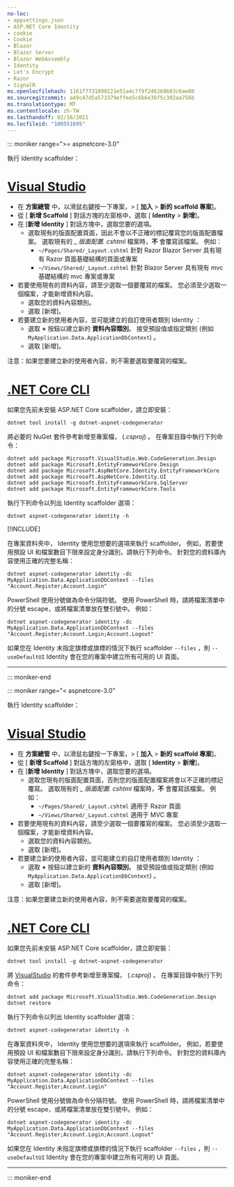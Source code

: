 ```yaml
---
no-loc:
- appsettings.json
- ASP.NET Core Identity
- cookie
- Cookie
- Blazor
- Blazor Server
- Blazor WebAssembly
- Identity
- Let's Encrypt
- Razor
- SignalR
ms.openlocfilehash: 1161f7731898221e51a4c7f9f246269b83c6ae80
ms.sourcegitcommit: a49c47d5a573379effee5c6b6e36f5c302aa756b
ms.translationtype: MT
ms.contentlocale: zh-TW
ms.lasthandoff: 02/16/2021
ms.locfileid: "100551695"
---
```

::: moniker range=">= aspnetcore-3.0"

執行 Identity scaffolder：

# <a name="visual-studio"></a>[Visual Studio](#tab/visual-studio)

* 在 **方案總管** 中，以滑鼠右鍵按一下專案，> [ **加入** > **新的 scaffold 專案**]。
* 從 [ **新增 Scaffold** ] 對話方塊的左窗格中，選取 [ **Identity** > **新增**]。
* 在 [**新增 Identity** ] 對話方塊中，選取您要的選項。
  * 選取現有的版面配置頁面，因此不會以不正確的標記覆寫您的版面配置檔案。 選取現有的 *\_ 版面配置. cshtml* 檔案時，**不** 會覆寫該檔案。 例如：
    * `~/Pages/Shared/_Layout.cshtml` 針對 Razor Blazor Server 具有現有 Razor 頁面基礎結構的頁面或專案
    * `~/Views/Shared/_Layout.cshtml` 針對 Blazor Server 具有現有 mvc 基礎結構的 mvc 專案或專案
* 若要使用現有的資料內容，請至少選取一個要覆寫的檔案。 您必須至少選取一個檔案，才能新增資料內容。
  * 選取您的資料內容類別。
  * 選取 [新增]。
* 若要建立新的使用者內容，並可能建立的自訂使用者類別 Identity ：
  * 選取 **+** 按鈕以建立新的 **資料內容類別**。 接受預設值或指定類別 (例如 `MyApplication.Data.ApplicationDbContext`) 。
  * 選取 [新增]。

注意：如果您要建立新的使用者內容，則不需要選取要覆寫的檔案。

# <a name="net-core-cli"></a>[.NET Core CLI](#tab/netcore-cli)

如果您先前未安裝 ASP.NET Core scaffolder，請立即安裝：

```dotnetcli
dotnet tool install -g dotnet-aspnet-codegenerator
```

將必要的 NuGet 套件參考新增至專案檔， (*.csproj*) 。 在專案目錄中執行下列命令：

```dotnetcli
dotnet add package Microsoft.VisualStudio.Web.CodeGeneration.Design
dotnet add package Microsoft.EntityFrameworkCore.Design
dotnet add package Microsoft.AspNetCore.Identity.EntityFrameworkCore
dotnet add package Microsoft.AspNetCore.Identity.UI
dotnet add package Microsoft.EntityFrameworkCore.SqlServer
dotnet add package Microsoft.EntityFrameworkCore.Tools
```

執行下列命令以列出 Identity scaffolder 選項：

```dotnetcli
dotnet aspnet-codegenerator identity -h
```

[!INCLUDE[](~/includes/scaffoldTFM.md)]

在專案資料夾中， Identity 使用您想要的選項來執行 scaffolder。 例如，若要使用預設 UI 和檔案數目下限來設定身分識別，請執行下列命令。 針對您的資料庫內容使用正確的完整名稱：

```dotnetcli
dotnet aspnet-codegenerator identity -dc MyApplication.Data.ApplicationDbContext --files "Account.Register;Account.Login"
```

PowerShell 使用分號做為命令分隔符號。 使用 PowerShell 時，請將檔案清單中的分號 escape，或將檔案清單放在雙引號中。 例如：

```dotnetcli
dotnet aspnet-codegenerator identity -dc MyApplication.Data.ApplicationDbContext --files "Account.Register;Account.Login;Account.Logout"
```

如果您在 Identity 未指定旗標或旗標的情況下執行 scaffolder `--files` ，則 `--useDefaultUI` Identity 會在您的專案中建立所有可用的 UI 頁面。

---

::: moniker-end

::: moniker range="< aspnetcore-3.0"

執行 Identity scaffolder：

# <a name="visual-studio"></a>[Visual Studio](#tab/visual-studio)

* 在 **方案總管** 中，以滑鼠右鍵按一下專案，> [ **加入** > **新的 scaffold 專案**]。
* 從 [ **新增 Scaffold** ] 對話方塊的左窗格中，選取 [ **Identity** > **新增**]。
* 在 [**新增 Identity** ] 對話方塊中，選取您要的選項。
  * 選取您現有的版面配置頁面，否則您的版面配置檔案將會以不正確的標記覆寫。 選取現有的 *\_ 版面配置. cshtml* 檔案時，**不** 會覆寫該檔案。 例如：
    * `~/Pages/Shared/_Layout.cshtml` 適用于 Razor 頁面
    * `~/Views/Shared/_Layout.cshtml` 適用于 MVC 專案
* 若要使用現有的資料內容，請至少選取一個要覆寫的檔案。 您必須至少選取一個檔案，才能新增資料內容。
  * 選取您的資料內容類別。
  * 選取 [新增]。
* 若要建立新的使用者內容，並可能建立的自訂使用者類別 Identity ：
  * 選取 **+** 按鈕以建立新的 **資料內容類別**。 接受預設值或指定類別 (例如 `MyApplication.Data.ApplicationDbContext`) 。
  * 選取 [新增]。

注意：如果您要建立新的使用者內容，則不需要選取要覆寫的檔案。

# <a name="net-core-cli"></a>[.NET Core CLI](#tab/netcore-cli)

如果您先前未安裝 ASP.NET Core scaffolder，請立即安裝：

```dotnetcli
dotnet tool install -g dotnet-aspnet-codegenerator
```

將 [VisualStudio](https://www.nuget.org/packages/Microsoft.VisualStudio.Web.CodeGeneration.Design/) 的套件參考新增至專案檔， (*.csproj*) 。 在專案目錄中執行下列命令：

```dotnetcli
dotnet add package Microsoft.VisualStudio.Web.CodeGeneration.Design
dotnet restore
```

執行下列命令以列出 Identity scaffolder 選項：

```dotnetcli
dotnet aspnet-codegenerator identity -h
```

在專案資料夾中， Identity 使用您想要的選項來執行 scaffolder。 例如，若要使用預設 UI 和檔案數目下限來設定身分識別，請執行下列命令。 針對您的資料庫內容使用正確的完整名稱：

```dotnetcli
dotnet aspnet-codegenerator identity -dc MyApplication.Data.ApplicationDbContext --files "Account.Register;Account.Login"
```

PowerShell 使用分號做為命令分隔符號。 使用 PowerShell 時，請將檔案清單中的分號 escape，或將檔案清單放在雙引號中。 例如：

```dotnetcli
dotnet aspnet-codegenerator identity -dc MyApplication.Data.ApplicationDbContext --files "Account.Register;Account.Login;Account.Logout"
```

如果您在 Identity 未指定旗標或旗標的情況下執行 scaffolder `--files` ，則 `--useDefaultUI` Identity 會在您的專案中建立所有可用的 UI 頁面。

---

::: moniker-end
